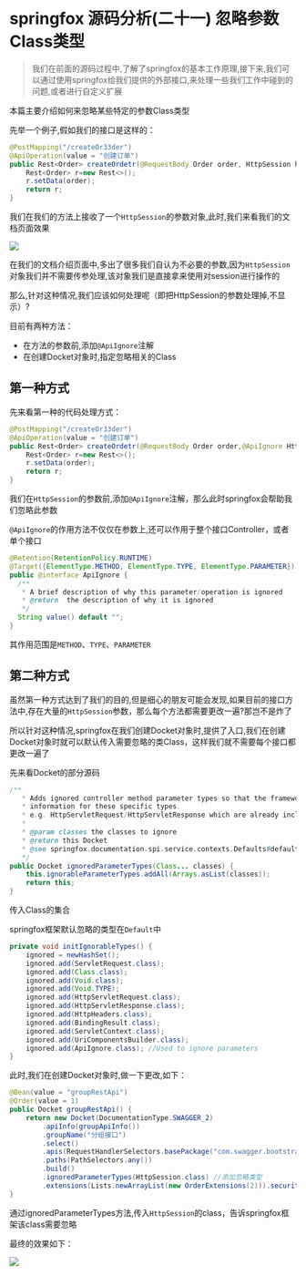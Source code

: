 # springfox 源码分析(二十一) 忽略参数Class类型


> 我们在前面的源码过程中,了解了springfox的基本工作原理,接下来,我们可以通过使用springfox给我们提供的外部接口,来处理一些我们工作中碰到的问题,或者进行自定义扩展

本篇主要介绍如何来忽略某些特定的参数Class类型

先举一个例子,假如我们的接口是这样的：

```java
@PostMapping("/createOr33der")
@ApiOperation(value = "创建订单")
public Rest<Order> createOrdetr(@RequestBody Order order, HttpSession httpSession){
    Rest<Order> r=new Rest<>();
    r.setData(order);
    return r;
}
```

我们在我们的方法上接收了一个`HttpSession`的参数对象,此时,我们来看我们的文档页面效果

![](/images/springfox/springfox-ignore-class.png)

在我们的文档介绍页面中,多出了很多我们自认为不必要的参数,因为`HttpSession`对象我们并不需要传参处理,该对象我们是直接拿来使用对session进行操作的

那么,针对这种情况,我们应该如何处理呢（即把HttpSession的参数处理掉,不显示）?

目前有两种方法：

- 在方法的参数前,添加`@ApiIgnore`注解
- 在创建Docket对象时,指定忽略相关的Class

## 第一种方式

先来看第一种的代码处理方式：

```java
@PostMapping("/createOr33der")
@ApiOperation(value = "创建订单")
public Rest<Order> createOrdetr(@RequestBody Order order,@ApiIgnore HttpSession httpSession){
    Rest<Order> r=new Rest<>();
    r.setData(order);
    return r;
}
```

我们在`HttpSession`的参数前,添加`@ApiIgnore`注解，那么此时springfox会帮助我们忽略此参数

`@ApiIgnore`的作用方法不仅仅在参数上,还可以作用于整个接口Controller，或者单个接口

```java
@Retention(RetentionPolicy.RUNTIME)
@Target({ElementType.METHOD, ElementType.TYPE, ElementType.PARAMETER})
public @interface ApiIgnore {
  /**
   * A brief description of why this parameter/operation is ignored
   * @return  the description of why it is ignored
   */
  String value() default "";
}
```

其作用范围是`METHOD`、`TYPE`、`PARAMETER`

## 第二种方式

虽然第一种方式达到了我们的目的,但是细心的朋友可能会发现,如果目前的接口方法中,存在大量的`HttpSession`参数，那么每个方法都需要更改一遍?那岂不是炸了

所以针对这种情况,springfox在我们创建Docket对象时,提供了入口,我们在创建Docket对象时就可以默认传入需要忽略的类Class，这样我们就不需要每个接口都更改一遍了

先来看Docket的部分源码

```java
/**
   * Adds ignored controller method parameter types so that the framework does not generate swagger model or parameter
   * information for these specific types.
   * e.g. HttpServletRequest/HttpServletResponse which are already included in the pre-configured ignored types.
   *
   * @param classes the classes to ignore
   * @return this Docket
   * @see springfox.documentation.spi.service.contexts.Defaults#defaultIgnorableParameterTypes()
   */
public Docket ignoredParameterTypes(Class... classes) {
    this.ignorableParameterTypes.addAll(Arrays.asList(classes));
    return this;
}
```

传入Class的集合

springfox框架默认忽略的类型在`Default`中

```java
private void initIgnorableTypes() {
    ignored = newHashSet();
    ignored.add(ServletRequest.class);
    ignored.add(Class.class);
    ignored.add(Void.class);
    ignored.add(Void.TYPE);
    ignored.add(HttpServletRequest.class);
    ignored.add(HttpServletResponse.class);
    ignored.add(HttpHeaders.class);
    ignored.add(BindingResult.class);
    ignored.add(ServletContext.class);
    ignored.add(UriComponentsBuilder.class);
    ignored.add(ApiIgnore.class); //Used to ignore parameters
}
```

此时,我们在创建Docket对象时,做一下更改,如下：

```java
@Bean(value = "groupRestApi")
@Order(value = 1)
public Docket groupRestApi() {
    return new Docket(DocumentationType.SWAGGER_2)
        .apiInfo(groupApiInfo())
        .groupName("分组接口")
        .select()
        .apis(RequestHandlerSelectors.basePackage("com.swagger.bootstrap.ui.demo.group"))
        .paths(PathSelectors.any())
        .build()
        .ignoredParameterTypes(HttpSession.class) //添加忽略类型
        .extensions(Lists.newArrayList(new OrderExtensions(2))).securityContexts(Lists.newArrayList(securityContext(),securityContext1())).securitySchemes(Lists.<SecurityScheme>newArrayList(apiKey(),apiKey1()));
}
```

通过ignoredParameterTypes方法,传入`HttpSession`的class，告诉springfox框架该class需要忽略

最终的效果如下：

![](/images/springfox/springfox-ignore-class1.png)